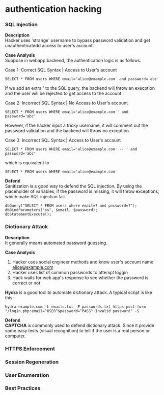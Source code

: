# authentication hacking

### SQL Injection
**Description**  
Hacker uses 'strange' username to bypass password validation and get unauthenticatedd access to user's account.

**Case Analysis**  
Suppose in webapp backend, the authentication logic is as follows.

Case 1: Correct SQL Syntax | Access to User's account
```
SELECT * FROM users WHERE email='alice@example.com' and password='abc'
```
If we add an extra ' to the SQL query, the backend will throw an execption and the user will be rejected to get access to the account.

Case 2: Incorrect SQL Syntax | No Access to User's account
```
SELECT * FROM users WHERE email='alice@example.com'' and password='abc'
```
However, if the hacker input a tricky username, it will comment out the password validation and the backend will throw no exception.

Case 3: Incorrect SQL Syntax | Access to User's account
```
SELECT * FROM users WHERE email='alice@example.com' -- ' and password='abc'
```
which is equivalent to 
```
SELECT * FROM users WHERE email='alice@example.com'
```

**Defend**  
Sanitization is a good way to defend the SQL  injection. By using the placeholder of variables, if the password is missing, it will throw exceptions, which make SQL injection fail.
```
dbQuery("SELECT * FROM users where email=? and password=?“);
dbBindParameters("ss", $email, $password);
dbStatementExecute();
```

### Dictionary Attack
**Description**  
It generally means automated password guessing.

**Case Analysis**  
1. Hacker uses social engineer methods and know user's account name: alice@example.com  
2. Hacker uses list of common passwords to attempt loggin
3. Hack waits for web app's response to see whether the password is correct or not

**Hydra** is a good tool to automate dictionary attack. A typical script is like this: 
```
hydra example.com -L emails.txt -P passwords.txt https-post-form "/login.php:email=^USER^&password=^PASS^:Invalid password" -S
```

**Defend**  
**CAPTCHA** is commonly used to defend dictionary attack. Since it provide some easy tests (visual recognition) to tell if the user is a real person or computer.

### HTTPS Enforcement

### Session Regeneration

### User Enumeration

### Best Practices